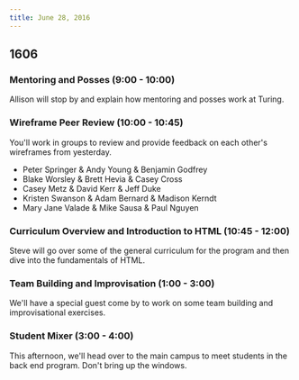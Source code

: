 ```yaml
---
title: June 28, 2016
---
```


## 1606

### Mentoring and Posses (9:00 - 10:00)

Allison will stop by and explain how mentoring and posses work at Turing.

### Wireframe Peer Review (10:00 - 10:45)

You'll work in groups to review and provide feedback on each other's wireframes from yesterday.

* Peter Springer & Andy Young & Benjamin Godfrey
* Blake Worsley & Brett Hevia & Casey Cross
* Casey Metz & David Kerr & Jeff Duke
* Kristen Swanson & Adam Bernard & Madison Kerndt
* Mary Jane Valade & Mike Sausa & Paul Nguyen

### Curriculum Overview and Introduction to HTML (10:45 - 12:00)

Steve will go over some of the general curriculum for the program and then dive into the fundamentals of HTML.

### Team Building and Improvisation (1:00 - 3:00)

We'll have a special guest come by to work on some team building and improvisational exercises.

### Student Mixer (3:00 - 4:00)

This afternoon, we'll head over to the main campus to meet students in the back end program. Don't bring up the windows.


